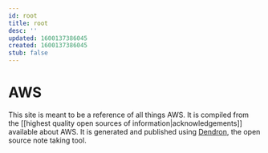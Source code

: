 ```yaml
---
id: root
title: root
desc: ''
updated: 1600137386045
created: 1600137386045
stub: false
---
```


# AWS

This site is meant to be a reference of all things AWS. It is compiled from the [[highest quality open sources of information|acknowledgements]] available about AWS. It is generated and published using [Dendron](http://dendron.so/), the open source note taking tool. 
